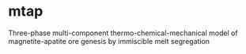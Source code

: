 # mtap
Three-phase multi-component thermo-chemical-mechanical model of magnetite-apatite ore genesis by immiscible melt segregation
